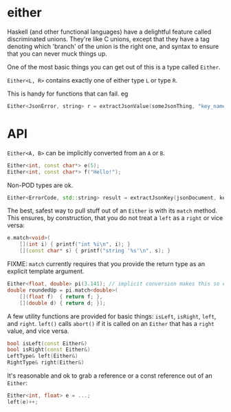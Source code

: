 either
======

Haskell (and other functional languages) have a delightful feature called discriminated unions.  They're like C unions, except that they have a tag denoting which 'branch' of the union is the right one, and syntax to ensure that you can never muck things up.

One of the most basic things you can get out of this is a type called `Either`.

`Either<L, R>` contains exactly one of either type `L` or type `R`.

This is handy for functions that can fail.  eg

```C++
Either<JsonError, string> r = extractJsonValue(someJsonThing, "key_name");
```

API
===

`Either<A, B>` can be implicitly converted from an `A` or `B`.

```c++
Either<int, const char*> e(5);
Either<int, const char*> f("Hello!");
```

Non-POD types are ok.

```c++
Either<ErrorCode, std::string> result = extractJsonKey(jsonDocument, keyName);
```

The best, safest way to pull stuff out of an `Either` is with its `match` method.  This ensures, by construction, that you do not treat a `left` as a `right` or vice versa:

```c++
e.match<void>(
    [](int i) { printf("int %i\n", i); }
    [](const char* s) { printf("string '%s'\n", s); }
```

FIXME: `match` currently requires that you provide the return type as an explicit template argument.

```c++
Either<float, double> pi(3.141); // implicit conversion makes this so exciting!
double roundedUp = pi.match<double>(
    [](float f)  { return f; },
    [](double d) { return d; });
```

A few utility functions are provided for basic things: `isLeft`, `isRight`, `left`, and `right`.  `left()` calls `abort()` if it is called on an `Either` that has a `right` value, and vice versa.

```c++
bool isLeft(const Either&)
bool isRight(const Either&)
LeftType& left(Either&)
RightType& right(Either&)
```

It's reasonable and ok to grab a reference or a const reference out of an `Either`:

```c++
Either<int, float> e = ...;
left(e)++;
```
